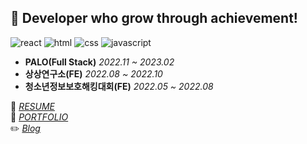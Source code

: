 ## 🌱 Developer who grow through achievement!
![react](https://img.shields.io/badge/-React-61DAFB?logo=react&logoColor=white)
![html](https://img.shields.io/badge/-html-E34F26?logo=html5&logoColor=white)
![css](https://img.shields.io/badge/css-1572B6?style=flat-square&logo=css3&logoColor=white")
![javascript](https://img.shields.io/badge/javascript-F7DF1E?style=flat-square&logo=javascript&logoColor=black)
* **PALO(Full Stack)** <I>2022.11 ~ 2023.02</I>
* **상상연구소(FE)** <I>2022.08 ~ 2022.10</I>
* **청소년정보보호해킹대회(FE)** <I>2022.05 ~ 2022.08</I>

📝 <I>[RESUME](https://hnsoo.notion.site/2ae26421a49d406786dd86000e1828fb)</I>    
📁 <I>[PORTFOLIO](https://hnsoo.notion.site/c9ff0f5fa9a84281bdf25e9868f0fe4f?v=a17e817f305f475c9c31e5769df34918)</I>      
✏️ <I>[Blog]()</I>   
